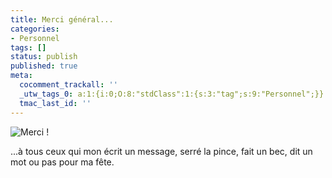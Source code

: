 ```yaml
---
title: Merci général...
categories:
- Personnel
tags: []
status: publish
published: true
meta:
  cocomment_trackall: ''
  _utw_tags_0: a:1:{i:0;O:8:"stdClass":1:{s:3:"tag";s:9:"Personnel";}}
  tmac_last_id: ''
---
```

<img src="https://dlgjp9x71cipk.cloudfront.net/2007/07/merci.png" alt="Merci !" />

...à tous ceux qui mon écrit un message, serré la pince, fait un bec, dit un mot ou pas pour ma fête.
